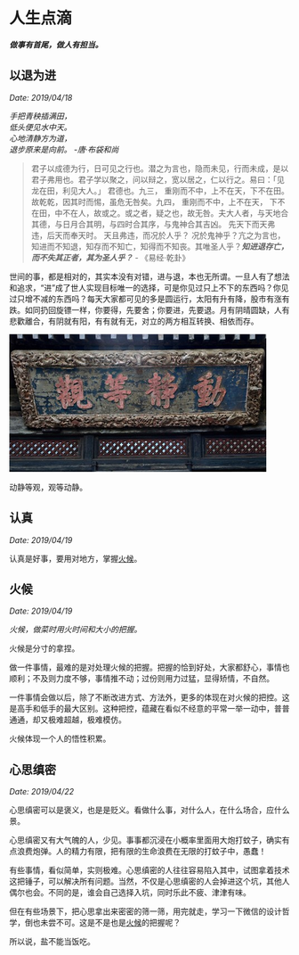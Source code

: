 # 人生点滴

***做事有首尾，做人有担当。***

## 以退为进
*Date: 2019/04/18*

*手把青秧插满田，*  
*低头便见水中天。*  
*心地清静方为道，*  
*退步原来是向前。 -唐·布袋和尚*


>君子以成德为行，日可见之行也。潜之为言也，隐而未见，行而未成，是以君子弗用也。君子学以聚之，问以辩之，宽以居之，仁以行之。易曰：「见龙在田，利见大人。」 君德也。九三， 重刚而不中，上不在天，下不在田。 故乾乾，因其时而惕，虽危无咎矣。九四， 重刚而不中，上不在天， 下不在田，中不在人，故或之。或之者，疑之也，故无咎。夫大人者，与天地合其德，与日月合其明，与四时合其序，与鬼神合其吉凶。 先天下而天弗违，后天而奉天时。 天且弗违，而况於人乎？ 况於鬼神乎？亢之为言也，知进而不知退，知存而不知亡，知得而不知丧。其唯圣人乎？***知进退存亡，而不失其正者，其为圣人乎？*** - 《易经·乾卦》

世间的事，都是相对的，其实本没有对错，进与退，本也无所谓。一旦人有了想法和追求，“进”成了世人实现目标唯一的选择，可是你见过只上不下的东西吗？你见过只增不减的东西吗？每天大家都可见的多是圆运行，太阳有升有降，股市有涨有跌。如同扔回旋镖一样，你要得，先要舍；你要进，先要退。月有阴晴圆缺，人有悲歡離合，有阴就有阳，有有就有无，对立的两方相互转换、相依而存。

![](../assets/images/动静等观.jpg "北京大觉寺·乾隆·御笔匾额")

动静等观，观等动静。

## 认真
*Date: 2019/04/19*

认真是好事，要用对地方，掌握[火候](#火候)。

## 火候
*Date: 2019/04/19*

*火候，做菜时用火时间和大小的把握。*

火候是分寸的拿捏。

做一件事情，最难的是对处理火候的把握。把握的恰到好处，大家都舒心，事情也顺利；不及则力度不够，事情推不动；过份则用力过猛，显得矫情，不自然。

一件事情会做以后，除了不断改进方式、方法外，更多的体现在对火候的把控。这是高手和低手的最大区别。这种把控，蕴藏在看似不经意的平常一举一动中，普普通通，却又极难超越，极难模仿。

火候体现一个人的悟性积累。

## 心思缜密
*Date: 2019/04/22*

心思缜密可以是褒义，也是是贬义。看做什么事，对什么人，在什么场合，应什么景。

心思缜密又有大气魄的人，少见。事事都沉浸在小概率里面用大炮打蚊子，确实有点浪费炮弹。人的精力有限，把有限的生命浪费在无限的打蚊子中，愚蠢！

有些事情，看似简单，实则极难。心思缜密的人往往容易陷入其中，试图拿着技术这把锤子，可以解决所有问题。当然，不仅是心思缜密的人会掉进这个坑，其他人偶尔也会。不同的是，谁会自己选择入坑，同时乐此不疲、津津有味。

但在有些场景下，把心思拿出来密密的筛一筛，用完就走，学习一下微信的设计哲学，倒也未尝不可。这是不是也是[火候](#火候)的把握呢？

所以说，盐不能当饭吃。

